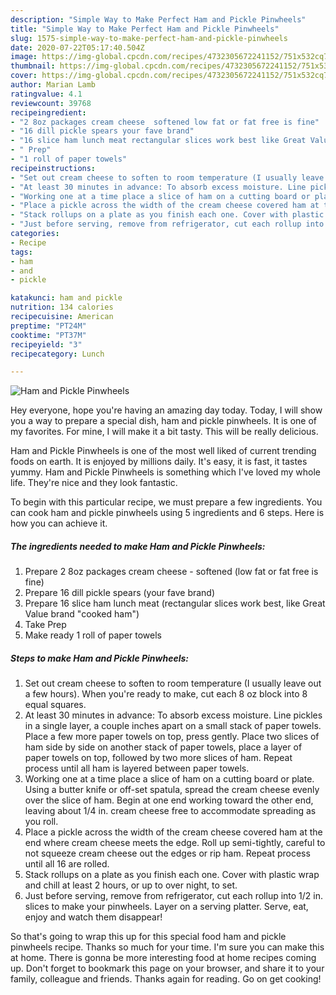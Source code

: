 ```yaml
---
description: "Simple Way to Make Perfect Ham and Pickle Pinwheels"
title: "Simple Way to Make Perfect Ham and Pickle Pinwheels"
slug: 1575-simple-way-to-make-perfect-ham-and-pickle-pinwheels
date: 2020-07-22T05:17:40.504Z
image: https://img-global.cpcdn.com/recipes/4732305672241152/751x532cq70/ham-and-pickle-pinwheels-recipe-main-photo.jpg
thumbnail: https://img-global.cpcdn.com/recipes/4732305672241152/751x532cq70/ham-and-pickle-pinwheels-recipe-main-photo.jpg
cover: https://img-global.cpcdn.com/recipes/4732305672241152/751x532cq70/ham-and-pickle-pinwheels-recipe-main-photo.jpg
author: Marian Lamb
ratingvalue: 4.1
reviewcount: 39768
recipeingredient:
- "2 8oz packages cream cheese  softened low fat or fat free is fine"
- "16 dill pickle spears your fave brand"
- "16 slice ham lunch meat rectangular slices work best like Great Value brand cooked ham"
- " Prep"
- "1 roll of paper towels"
recipeinstructions:
- "Set out cream cheese to soften to room temperature (I usually leave out a few hours). When you&#39;re ready to make, cut each 8 oz block into 8 equal squares."
- "At least 30 minutes in advance: To absorb excess moisture. Line pickles in a single layer, a couple inches apart on a small stack of paper towels. Place a few more paper towels on top, press gently. Place two slices of ham side by side on another stack of paper towels, place a layer of paper towels on top, followed by two more slices of ham. Repeat process until all ham is layered between paper towels."
- "Working one at a time place a slice of ham on a cutting board or plate. Using a butter knife or off-set spatula, spread the cream cheese evenly over the slice of ham. Begin at one end working toward the other end, leaving about 1/4 in. cream cheese free to accommodate spreading as you roll."
- "Place a pickle across the width of the cream cheese covered ham at the end where cream cheese meets the edge. Roll up semi-tightly, careful to not squeeze cream cheese out the edges or rip ham. Repeat process until all 16 are rolled."
- "Stack rollups on a plate as you finish each one. Cover with plastic wrap and chill at least 2 hours, or up to over night, to set."
- "Just before serving, remove from refrigerator, cut each rollup into 1/2 in. slices to make your pinwheels. Layer on a serving platter. Serve, eat, enjoy and watch them disappear!"
categories:
- Recipe
tags:
- ham
- and
- pickle

katakunci: ham and pickle 
nutrition: 134 calories
recipecuisine: American
preptime: "PT24M"
cooktime: "PT37M"
recipeyield: "3"
recipecategory: Lunch

---
```



![Ham and Pickle Pinwheels](https://img-global.cpcdn.com/recipes/4732305672241152/751x532cq70/ham-and-pickle-pinwheels-recipe-main-photo.jpg)

Hey everyone, hope you're having an amazing day today. Today, I will show you a way to prepare a special dish, ham and pickle pinwheels. It is one of my favorites. For mine, I will make it a bit tasty. This will be really delicious.

Ham and Pickle Pinwheels is one of the most well liked of current trending foods on earth. It is enjoyed by millions daily. It's easy, it is fast, it tastes yummy. Ham and Pickle Pinwheels is something which I've loved my whole life. They're nice and they look fantastic.




To begin with this particular recipe, we must prepare a few ingredients. You can cook ham and pickle pinwheels using 5 ingredients and 6 steps. Here is how you can achieve it.

<!--inarticleads1-->

##### The ingredients needed to make Ham and Pickle Pinwheels:

1. Prepare 2 8oz packages cream cheese - softened (low fat or fat free is fine)
1. Prepare 16 dill pickle spears (your fave brand)
1. Prepare 16 slice ham lunch meat (rectangular slices work best, like Great Value brand &#34;cooked ham&#34;)
1. Take  Prep
1. Make ready 1 roll of paper towels




<!--inarticleads2-->

##### Steps to make Ham and Pickle Pinwheels:

1. Set out cream cheese to soften to room temperature (I usually leave out a few hours). When you&#39;re ready to make, cut each 8 oz block into 8 equal squares.
1. At least 30 minutes in advance: To absorb excess moisture. Line pickles in a single layer, a couple inches apart on a small stack of paper towels. Place a few more paper towels on top, press gently. Place two slices of ham side by side on another stack of paper towels, place a layer of paper towels on top, followed by two more slices of ham. Repeat process until all ham is layered between paper towels.
1. Working one at a time place a slice of ham on a cutting board or plate. Using a butter knife or off-set spatula, spread the cream cheese evenly over the slice of ham. Begin at one end working toward the other end, leaving about 1/4 in. cream cheese free to accommodate spreading as you roll.
1. Place a pickle across the width of the cream cheese covered ham at the end where cream cheese meets the edge. Roll up semi-tightly, careful to not squeeze cream cheese out the edges or rip ham. Repeat process until all 16 are rolled.
1. Stack rollups on a plate as you finish each one. Cover with plastic wrap and chill at least 2 hours, or up to over night, to set.
1. Just before serving, remove from refrigerator, cut each rollup into 1/2 in. slices to make your pinwheels. Layer on a serving platter. Serve, eat, enjoy and watch them disappear!




So that's going to wrap this up for this special food ham and pickle pinwheels recipe. Thanks so much for your time. I'm sure you can make this at home. There is gonna be more interesting food at home recipes coming up. Don't forget to bookmark this page on your browser, and share it to your family, colleague and friends. Thanks again for reading. Go on get cooking!
